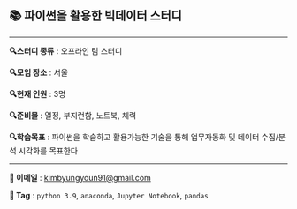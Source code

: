 **📚 파이썬을 활용한 빅데이터 스터디**
--
---

**🔍스터디 종류** : 오프라인 팀 스터디

**🔍모임 장소** : 서울

**🔍현재 인원** : 3명

**🔍준비물** : 열정, 부지런함, 노트북, 체력

**🔍학습목표** : 파이썬을 학습하고 활용가능한 기술을 통해 업무자동화 및 데이터 수집/분석 시각화를 목표한다

---

**📩 이메일** : kimbyungyoun91@gmail.com

**🧲 Tag** : `python 3.9`, `anaconda`, `Jupyter Notebook`, `pandas`
